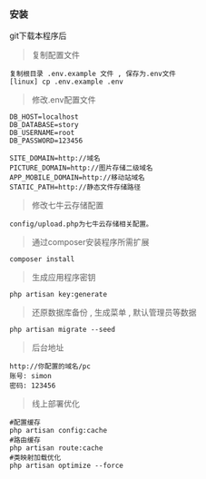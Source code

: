 ### 安装

git下载本程序后

> 复制配置文件

    复制根目录 .env.example 文件 , 保存为.env文件
    [linux] cp .env.example .env
    
> 修改.env配置文件

    DB_HOST=localhost
    DB_DATABASE=story
    DB_USERNAME=root
    DB_PASSWORD=123456
    
    SITE_DOMAIN=http://域名
    PICTURE_DOMAIN=http://图片存储二级域名
    APP_MOBILE_DOMAIN=http://移动站域名
    STATIC_PATH=http://静态文件存储路径

> 修改七牛云存储配置

    config/upload.php为七牛云存储相关配置。
    
> 通过composer安装程序所需扩展
    
    composer install
    
> 生成应用程序密钥

    php artisan key:generate

> 还原数据库备份 , 生成菜单 , 默认管理员等数据
    
    php artisan migrate --seed

> 后台地址
  
    http://你配置的域名/pc
    账号: simon
    密码: 123456
    
> 线上部署优化
    
    #配置缓存
    php artisan config:cache
    #路由缓存
    php artisan route:cache
    #类映射加载优化
    php artisan optimize --force